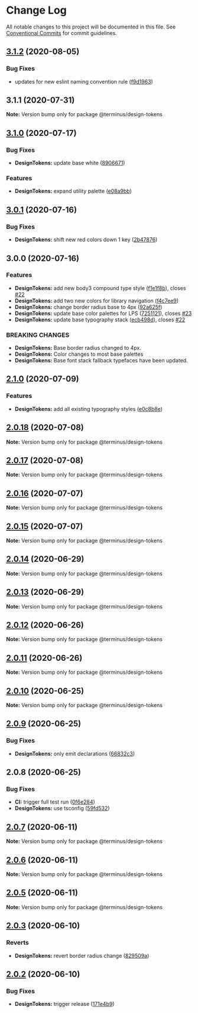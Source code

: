 # Change Log

All notable changes to this project will be documented in this file.
See [Conventional Commits](https://conventionalcommits.org) for commit guidelines.

## [3.1.2](https://github.com/GetTerminus/terminus-oss/compare/@terminus/design-tokens@3.1.1...@terminus/design-tokens@3.1.2) (2020-08-05)

### Bug Fixes

* updates for new eslint naming convention rule ([f9d1963](https://github.com/GetTerminus/terminus-oss/commit/f9d1963184a2e483274b629e6bb6504e21baa743))

## 3.1.1 (2020-07-31)

**Note:** Version bump only for package @terminus/design-tokens

## [3.1.0](https://github.com/GetTerminus/terminus-oss/compare/@terminus/design-tokens@3.0.1...@terminus/design-tokens@3.1.0) (2020-07-17)

### Bug Fixes

* **DesignTokens:** update base white ([8906671](https://github.com/GetTerminus/terminus-oss/commit/8906671216133a5faf7b78ceb116e23505b230a9))

### Features

* **DesignTokens:** expand utility palette ([e08a9bb](https://github.com/GetTerminus/terminus-oss/commit/e08a9bb23f3d51972bae116b31ddec22ed54332c))

## [3.0.1](https://github.com/GetTerminus/terminus-oss/compare/@terminus/design-tokens@3.0.0...@terminus/design-tokens@3.0.1) (2020-07-16)

### Bug Fixes

* **DesignTokens:** shift new red colors down 1 key ([2b47876](https://github.com/GetTerminus/terminus-oss/commit/2b4787683f80920632d8ac3e927e5b2a94a1f198))

## 3.0.0 (2020-07-16)

### Features

* **DesignTokens:** add new body3 compound type style ([f1e1f8b](https://github.com/GetTerminus/terminus-oss/commit/f1e1f8b7f449dbfa269991ca31e3236cdd734a2f)), closes [#22](https://github.com/GetTerminus/terminus-oss/issues/22)
* **DesignTokens:** add two new colors for library navigation ([f4c7ee9](https://github.com/GetTerminus/terminus-oss/commit/f4c7ee997c8c6e399e3dc904cf28efa852b6d3ba))
* **DesignTokens:** change border radius base to 4px ([92a625f](https://github.com/GetTerminus/terminus-oss/commit/92a625f581c2234155eeca6dc78ba355e84463f0))
* **DesignTokens:** update base color palettes for LPS ([7251121](https://github.com/GetTerminus/terminus-oss/commit/72511215767bb43299aaea882ae8cf1c6adec7f8)), closes [#23](https://github.com/GetTerminus/terminus-oss/issues/23)
* **DesignTokens:** update base typography stack ([ecb498d](https://github.com/GetTerminus/terminus-oss/commit/ecb498df63fccdcdc5271607440dd62fc43494b0)), closes [#22](https://github.com/GetTerminus/terminus-oss/issues/22)

### BREAKING CHANGES

* **DesignTokens:** Base border radius changed to 4px.
* **DesignTokens:** Color changes to most base palettes
* **DesignTokens:** Base font stack fallback typefaces have been updated.

## [2.1.0](https://github.com/GetTerminus/terminus-oss/compare/@terminus/design-tokens@2.0.18...@terminus/design-tokens@2.1.0) (2020-07-09)

### Features

* **DesignTokens:** add all existing typography styles ([e0c8b8e](https://github.com/GetTerminus/terminus-oss/commit/e0c8b8e9065ac584d6f1908981aaf29b5ae17118))

## [2.0.18](https://github.com/GetTerminus/terminus-oss/compare/@terminus/design-tokens@2.0.17...@terminus/design-tokens@2.0.18) (2020-07-08)

**Note:** Version bump only for package @terminus/design-tokens

## [2.0.17](https://github.com/GetTerminus/terminus-oss/compare/@terminus/design-tokens@2.0.16...@terminus/design-tokens@2.0.17) (2020-07-08)

**Note:** Version bump only for package @terminus/design-tokens

## [2.0.16](https://github.com/GetTerminus/terminus-oss/compare/@terminus/design-tokens@2.0.15...@terminus/design-tokens@2.0.16) (2020-07-07)

**Note:** Version bump only for package @terminus/design-tokens

## [2.0.15](https://github.com/GetTerminus/terminus-oss/compare/@terminus/design-tokens@2.0.14...@terminus/design-tokens@2.0.15) (2020-07-07)

**Note:** Version bump only for package @terminus/design-tokens

## [2.0.14](https://github.com/GetTerminus/terminus-oss/compare/@terminus/design-tokens@2.0.13...@terminus/design-tokens@2.0.14) (2020-06-29)

**Note:** Version bump only for package @terminus/design-tokens

## [2.0.13](https://github.com/GetTerminus/terminus-oss/compare/@terminus/design-tokens@2.0.12...@terminus/design-tokens@2.0.13) (2020-06-29)

**Note:** Version bump only for package @terminus/design-tokens

## [2.0.12](https://github.com/GetTerminus/terminus-oss/compare/@terminus/design-tokens@2.0.11...@terminus/design-tokens@2.0.12) (2020-06-26)

**Note:** Version bump only for package @terminus/design-tokens

## [2.0.11](https://github.com/GetTerminus/terminus-oss/compare/@terminus/design-tokens@2.0.10...@terminus/design-tokens@2.0.11) (2020-06-26)

**Note:** Version bump only for package @terminus/design-tokens

## [2.0.10](https://github.com/GetTerminus/terminus-oss/compare/@terminus/design-tokens@2.0.9...@terminus/design-tokens@2.0.10) (2020-06-25)

**Note:** Version bump only for package @terminus/design-tokens

## [2.0.9](https://github.com/GetTerminus/terminus-oss/compare/@terminus/design-tokens@2.0.8...@terminus/design-tokens@2.0.9) (2020-06-25)

### Bug Fixes

* **DesignTokens:** only emit declarations ([66832c3](https://github.com/GetTerminus/terminus-oss/commit/66832c3594baa0cb53a9a6acbef77f3284130c3e))

## 2.0.8 (2020-06-25)

### Bug Fixes

* **CI:** trigger full test run ([0f6e284](https://github.com/GetTerminus/terminus-oss/commit/0f6e284ea60cb8479975a866c6e1d8ed02fed9aa))
* **DesignTokens:** use tsconfig ([59fd532](https://github.com/GetTerminus/terminus-oss/commit/59fd5326121f7a4037066cd4858ce60837b71e9e))

## [2.0.7](https://github.com/GetTerminus/terminus-oss/compare/@terminus/design-tokens@2.0.3...@terminus/design-tokens@2.0.7) (2020-06-11)

**Note:** Version bump only for package @terminus/design-tokens

## [2.0.6](https://github.com/GetTerminus/terminus-oss/compare/@terminus/design-tokens@2.0.3...@terminus/design-tokens@2.0.6) (2020-06-11)

**Note:** Version bump only for package @terminus/design-tokens

## [2.0.5](https://github.com/GetTerminus/terminus-oss/compare/@terminus/design-tokens@2.0.3...@terminus/design-tokens@2.0.5) (2020-06-11)

**Note:** Version bump only for package @terminus/design-tokens

## [2.0.3](https://github.com/GetTerminus/terminus-oss/compare/@terminus/design-tokens@2.0.2...@terminus/design-tokens@2.0.3) (2020-06-10)

### Reverts

* **DesignTokens:** revert border radius change ([829509a](https://github.com/GetTerminus/terminus-oss/commit/829509a3247180e336f196200a96096f1e5dd57e))

## [2.0.2](https://github.com/GetTerminus/terminus-oss/compare/@terminus/design-tokens@2.0.1...@terminus/design-tokens@2.0.2) (2020-06-10)

### Bug Fixes

* **DesignTokens:** trigger release ([171e4b9](https://github.com/GetTerminus/terminus-oss/commit/171e4b94ac8873eab0c7f3f59e6d1bb57dfc8e25))
